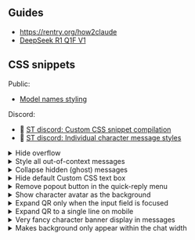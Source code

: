## Guides

- https://rentry.org/how2claude
- [DeepSeek R1 Q1F V1](https://rentry.org/88fr3yr5)


## CSS snippets

Public:
- [Model names styling](https://rentry.org/tavern-model-names)

Discord:
- 🧵 [ST discord: Custom CSS snippet compilation](https://discord.com/channels/1100685673633153084/1226855443586879519/1226855443586879519)
- 🧵 [ST discord: Individual character message styles](https://discord.com/channels/1100685673633153084/1335308918259454122)


<details><summary>Hide overflow</summary>

```css
body { overflow: hidden; }
```
</details>

<details><summary>Style all out-of-context messages</summary>

```css
#chat > .mes:has(~ .lastInContext) { opacity: 0.5; }
```
</details>

<details><summary>Collapse hidden (ghost) messages</summary>

Made with Discord theme in mind, needs adjustment when used with other themes.

```css
html > body {
  .mes[is_system="true"] {
    padding: 0;
    .mesAvatarWrapper { display: none; }
    .mes_block {
      .ch_name {
        z-index: 1;
> :nth-child(1) { display: none; }
        .mes_buttons { transform: translate(-10px, 10px); transition: 0ms; z-index: 100; }
    }
    .mes_text {
      font-size: smaller;
      padding: 0;
      max-height: 3em;
      overflow-y: clip;
      mask: linear-gradient(black 0%, black 50%, transparent 100%);
    }
  }
}
```
</details>

<details><summary>Hide default Custom CSS text box</summary>

```css
.flex-container.flexnowrap.alignitemscenter:has(> textarea#customCSS) {
    display: none !important;
}
```
</details>

<details><summary>Remove popout button in the quick-reply menu</summary>

```css
html > body {
    #qr--popoutTrigger {
        display: none;
    }
    #qr--bar {
        padding-right: 0;
    }
}
```
</details>

<details><summary>Show character avatar as the background</summary>

```css
.zoomed_avatar_container {
    max-height: 100svh;
    max-width: 100svw;
    height: 100svh;
    width: 100svw;
}

.zoomed_avatar {
    display: flex;
    top: 50%;
    left: 50%;
    transform: translate(-50%, -50%);
    z-index: 1 !important;
    width: 100svw !important;
    height: 100svh !important;
    max-width: unset !important;
    max-height: unset !important;
}

.zoomed_avatar img {
    height: 100svh !important;
    object-fit: cover !important;
    object-position: center top;
}
```
</details>

<details><summary>Expand QR only when the input field is focused</summary>

```css
#qr--bar {
    max-height: 0;
    opacity: 0;
    overflow: hidden;
    transition: max-height 2s, opacity 1.5s ease-in-out !important;
}

#send_form:hover #qr--bar,
#send_form:focus #qr--bar,
#send_form:active #qr--bar {
    max-height: 50dvh;
    opacity: 1;
    transition: all 1s ease-in-out;
}
```
</details>

<details><summary>Expand QR to a single line on mobile</summary>

```css
@media screen and (max-width: 1000px) {
    #qr--bar > .qr--buttons, 
    #qr--popout > .qr--body > .qr--buttons {
        --qr--color: transparent;
        margin: 0;
        display: flex;
        justify-content: center;
        flex-wrap: wrap;
        gap: 5px;
        width: 100%;
        flex-direction: row;
        max-height: 40px;
        padding: 5px !important;
    }

    #send_form:hover #qr--bar,
    #send_form:focus #qr--bar,
    #send_form:active #qr--bar {
        display: visibility;
        height: 40px;
        opacity: 1;
    }

    #qr--bar{
        display: none;
        height: 0.1px;
        opacity: 0;
        transition: all 0.8s ease-in-out !important;
    }
}
```
</details>


<details><summary>Very fancy character banner display in messages</summary>

- 🧵 [By Rivelle in ST discord](https://discord.com/channels/1100685673633153084/1226855443586879519/1332626877226942544)
- See also: 🧵 [Individual character message styles](https://discord.com/channels/1100685673633153084/1335308918259454122)


```css
/* Character name styling */
.mes[ch_name="Name"] .name_text {
    display: inline-flex !important;
    align-items: baseline;
    text-align: left;
    font-size: 36px;
    font-family: "Ballet", serif; /* Custom font */
    font-style: italic;
    line-height: 1.2;
    padding-right: 5px;

    /* Custom text gradient effect */
    background: linear-gradient(to bottom, 
        rgba(255, 255, 255, 0.8),
        rgba(231, 159, 168, 1)
    );
    -webkit-background-clip: text;
    -webkit-text-fill-color: transparent;

    /* Custom text shadow */
    text-shadow: 0 0 5px rgba(231, 159, 168, 1), 
                 0 0 10px rgba(255, 255, 255, 0.2);
}

/* Button alignment and layout */
.mes[ch_name="Name"] .mes_buttons,
.mes[ch_name="Name"] .extraMesButtons {
    position: relative;
    gap: 4px;
    flex-wrap: wrap;
    justify-content: flex-start;
    overflow: visible;
    align-items: center;
}

/* Button styles */
.mes[ch_name="Name"] .mes_button, 
.mes[ch_name="Name"] .extraMesButtons > div {
    place-self: center baseline;
    align-self: center;
    font-size: 14px;
    padding: 5px;
    margin-left: 3px;
    border-radius: 50%;
    background: linear-gradient(to bottom, /* Custom button colors */
        rgba(231, 159, 168, 0.8), 
        rgba(255, 255, 255, 0.5)
    );
    color: rgba(255, 255, 255, 0.9); /* Custom button text color */
    box-shadow: 0 0 5px rgba(231, 159, 168, 0.8); /* Custom shadow effect */
    transition: all 0.3s ease-in-out;
}

/* Character message box */
#chat .mes[ch_name="Name"] {
    position: relative;
    padding: 120px 25px 15px !important;
    background: 
        linear-gradient(to bottom, rgba(0, 0, 0, 0.3) 0%, rgba(0, 0, 0, 0) 90%, rgba(231, 159, 168, 0.5) 100%), /* Custom gradient */
        var(--SmartThemeBotMesBlurTintColor);
    border: rgba(231, 159, 168, 0.7) solid 2px !important; /* Custom border color */
    box-shadow: 3px 3px 10px rgba(231, 159, 168, 0.25) !important; /* Custom shadow */
}

/* Message background image */
#chat .mes[ch_name="Name"]::before {
    content: "";
    position: absolute;
    top: 0;
    left: 0;
    width: 100%;
    height: 150px;
    background: url("https://iili.io/2srZJGR.png") top center no-repeat; /* Custom image URL */
    background-size: cover;
    mask-image: linear-gradient(to bottom, black 60%, rgba(0,0,0,0) 100%);
    -webkit-mask-image: linear-gradient(to bottom, black 60%, rgba(0,0,0,0) 100%);
    mask-size: 100% 100%;
    -webkit-mask-size: 100% 100%;
    mask-repeat: no-repeat;
    -webkit-mask-repeat: no-repeat;
    z-index: 2;
    pointer-events: none;
}

/* Text and name layering adjustment */
#chat .mes .mes_block .mes_text,
#chat .mes_block .ch_name {
    position: relative;
    z-index: 3;
}

/* Icon styling */
.mes[ch_name="Name"] .icon-svg {
    aspect-ratio: 1;
    margin-left: 5px;
    place-self: unset;
}
```

1. **Replace `"Name"`** with the specific character name in all selectors
  - If you're lazy and want to apply it to all non-user characters, use `.mes[is_user="false"]` (Just replace all `.mes[ch_name="Name"]` with `.mes[is_user="false"]` and that’s it!)
2. **Message background image**
  - Recommended size: **900px × 200 px**
  - The image scales with the message but remains centered at the top
  - Replace the URL in `background: url(...)` with your own image
3. **Styling applies only to a single character**, keeping the default colors unless customized
4. **If using my theme**, replace:
  - `#chat .mes[ch_name="Name"]` → `#chat .mes[ch_name="Name"] .mes_block`
  - `#chat .mes[ch_name="Name"]::before` → `#chat .mes[ch_name="Name"] .mes_block::before`
5. **Custom elements:**
  - Font (`font-family`)
  - Gradient colors (`background`, `text-shadow`)
  - Button styles (`background`, `color`, `box-shadow`)
  - Borders and shadows (`border`, `box-shadow`)
</details>

<details><summary>Makes background only appear within the chat width</summary>

```css
#bg1::before,
#bg_custom::before {
    content: "";
    position: absolute;
    top: 0;
    left: 0;
    width: 100%;
    height: 100%;
    background-color: var(--SmartThemeBlurTintColor);
    z-index: -1;
    mask-image: linear-gradient(
        to right,
        black 0,
        black calc((100% - var(--sheldWidth)) / 2),
        transparent calc((100% - var(--sheldWidth)) / 2),
        transparent calc((100% - var(--sheldWidth)) / 2 + var(--sheldWidth)),
        black calc((100% - var(--sheldWidth)) / 2 + var(--sheldWidth)),
        black 100%
    );
    -webkit-mask-image: linear-gradient(
        to right,
        black 0,
        black calc((100% - var(--sheldWidth)) / 2),
        transparent calc((100% - var(--sheldWidth)) / 2),
        transparent calc((100% - var(--sheldWidth)) / 2 + var(--sheldWidth)),
        black calc((100% - var(--sheldWidth)) / 2 + var(--sheldWidth)),
        black 100%
    );
}
```
</details>
